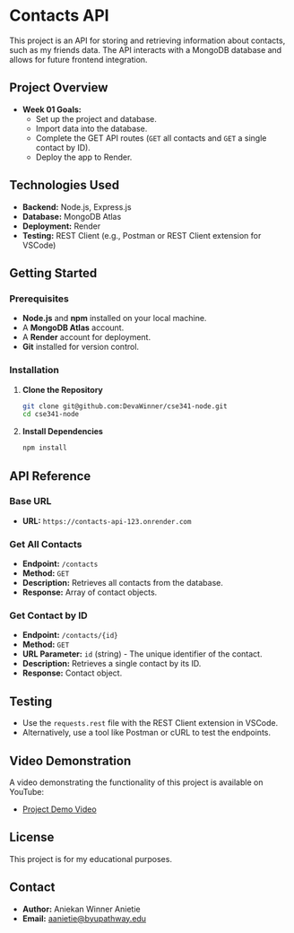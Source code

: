 # Contacts API

This project is an API for storing and retrieving information about contacts, such as my friends data. The API interacts with a MongoDB database and allows for future frontend integration.

## Project Overview

- **Week 01 Goals:**
  - Set up the project and database.
  - Import data into the database.
  - Complete the GET API routes (`GET` all contacts and `GET` a single contact by ID).
  - Deploy the app to Render.

## Technologies Used

- **Backend:** Node.js, Express.js
- **Database:** MongoDB Atlas
- **Deployment:** Render
- **Testing:** REST Client (e.g., Postman or REST Client extension for VSCode)

## Getting Started

### Prerequisites

- **Node.js** and **npm** installed on your local machine.
- A **MongoDB Atlas** account.
- A **Render** account for deployment.
- **Git** installed for version control.

### Installation

1. **Clone the Repository**

   ```bash
   git clone git@github.com:DevaWinner/cse341-node.git
   cd cse341-node
   ```

2. **Install Dependencies**

   ```bash
   npm install
   ```

## API Reference

### Base URL

- **URL:** `https://contacts-api-123.onrender.com`

### Get All Contacts

- **Endpoint:** `/contacts`
- **Method:** `GET`
- **Description:** Retrieves all contacts from the database.
- **Response:** Array of contact objects.

### Get Contact by ID

- **Endpoint:** `/contacts/{id}`
- **Method:** `GET`
- **URL Parameter:** `id` (string) - The unique identifier of the contact.
- **Description:** Retrieves a single contact by its ID.
- **Response:** Contact object.

## Testing

- Use the `requests.rest` file with the REST Client extension in VSCode.
- Alternatively, use a tool like Postman or cURL to test the endpoints.

## Video Demonstration

A video demonstrating the functionality of this project is available on YouTube:

- [Project Demo Video](https://youtu.be/qBIxI_yAL14)

## License

This project is for my educational purposes.

## Contact

- **Author:** Aniekan Winner Anietie
- **Email:** aanietie@byupathway.edu
